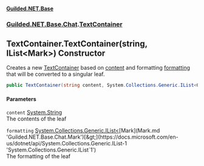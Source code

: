 #### [Guilded.NET.Base](Guilded_NET_Base.md 'Guilded.NET.Base')
### [Guilded.NET.Base.Chat](Guilded_NET_Base.md#Guilded_NET_Base_Chat 'Guilded.NET.Base.Chat').[TextContainer](TextContainer.md 'Guilded.NET.Base.Chat.TextContainer')
## TextContainer.TextContainer(string, IList&lt;Mark&gt;) Constructor
Creates a new [TextContainer](TextContainer.md 'Guilded.NET.Base.Chat.TextContainer') based on [content](TextContainer_TextContainer(string_IList_Mark_).md#Guilded_NET_Base_Chat_TextContainer_TextContainer(string_System_Collections_Generic_IList_Guilded_NET_Base_Chat_Mark_)_content 'Guilded.NET.Base.Chat.TextContainer.TextContainer(string, System.Collections.Generic.IList&lt;Guilded.NET.Base.Chat.Mark&gt;).content') and formatting [formatting](TextContainer_TextContainer(string_IList_Mark_).md#Guilded_NET_Base_Chat_TextContainer_TextContainer(string_System_Collections_Generic_IList_Guilded_NET_Base_Chat_Mark_)_formatting 'Guilded.NET.Base.Chat.TextContainer.TextContainer(string, System.Collections.Generic.IList&lt;Guilded.NET.Base.Chat.Mark&gt;).formatting') that will be converted to a singular leaf.  
```csharp
public TextContainer(string content, System.Collections.Generic.IList<Guilded.NET.Base.Chat.Mark> formatting);
```
#### Parameters
<a name='Guilded_NET_Base_Chat_TextContainer_TextContainer(string_System_Collections_Generic_IList_Guilded_NET_Base_Chat_Mark_)_content'></a>
`content` [System.String](https://docs.microsoft.com/en-us/dotnet/api/System.String 'System.String')  
The contents of the leaf
  
<a name='Guilded_NET_Base_Chat_TextContainer_TextContainer(string_System_Collections_Generic_IList_Guilded_NET_Base_Chat_Mark_)_formatting'></a>
`formatting` [System.Collections.Generic.IList&lt;](https://docs.microsoft.com/en-us/dotnet/api/System.Collections.Generic.IList-1 'System.Collections.Generic.IList`1')[Mark](Mark.md 'Guilded.NET.Base.Chat.Mark')[&gt;](https://docs.microsoft.com/en-us/dotnet/api/System.Collections.Generic.IList-1 'System.Collections.Generic.IList`1')  
The formatting of the leaf
  
